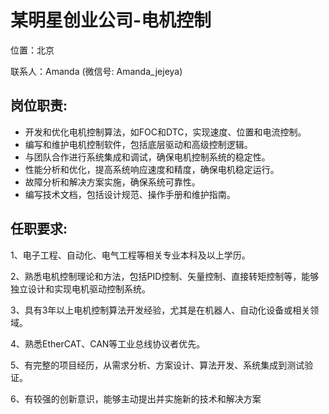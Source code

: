 # 某明星创业公司-电机控制  

位置：北京

联系人：Amanda (微信号: Amanda_jejeya)

## 岗位职责: 
- 开发和优化电机控制算法，如FOC和DTC，实现速度、位置和电流控制。
- 编写和维护电机控制软件，包括底层驱动和高级控制逻辑。
- 与团队合作进行系统集成和调试，确保电机控制系统的稳定性。
- 性能分析和优化，提高系统响应速度和精度，确保电机稳定运行。
- 故障分析和解决方案实施，确保系统可靠性。
- 编写技术文档，包括设计规范、操作手册和维护指南。

## 任职要求:
1、电子工程、自动化、电气工程等相关专业本科及以上学历。

2、熟悉电机控制理论和方法，包括PID控制、矢量控制、直接转矩控制等，能够独立设计和实现电机驱动控制系统。

3、具有3年以上电机控制算法开发经验，尤其是在机器人、自动化设备或相关领域。

4、熟悉EtherCAT、CAN等工业总线协议者优先。

5、有完整的项目经历，从需求分析、方案设计、算法开发、系统集成到测试验证。

6、有较强的创新意识，能够主动提出并实施新的技术和解决方案
